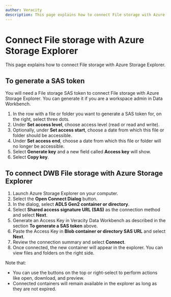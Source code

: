 ```yaml
---
author: Veracity
description: This page explains how to connect File storage with Azure Storage Explorer.
---
```

# Connect File storage with Azure Storage Explorer
This page explains how to connect File storage with Azure Storage Explorer.

## To generate a SAS token
You will need a File storage SAS token to connect File storage with Azure Storage Explorer. You can generate it if you are a workspace admin in Data Workbench.
1. In the row with a file or folder you want to generate a SAS token for, on the right, select three dots.
2. Under **Set access level**, choose access level (read or read and write).
3. Optionally, under **Set access start**, choose a date from which this file or folder should be accessible.
4. Under **Set access end**, choose a date from which this file or folder will no longer be accessible.
5. Select **Generate key** and a new field called **Access key** will show.
6. Select **Copy key**. 

## To connect DWB File storage with Azure Storage Explorer
1. Launch Azure Storage Explorer on your computer.
2. Select the **Open Connect Dialog** button.
3. In the dialog, select **ADLS Gen2 container or directory**.
4. Select **Shared access signature URL (SAS)** as the connection method and select **Next**.
5. Generate an Access Key in Veracity Data Workbench as described in the section **To generate a SAS token** above.
6. Paste the Access Key in **Blob container or directory SAS URL** and select **Next**.
7. Review the connection summary and select **Connect**.
8. Once connected, the new container will appear in the explorer. You can view files and folders on the right side.


Note that:
* You can use the buttons on the top or right-select to perform actions like open, download, and preview.
* Connected containers will remain available in the explorer as long as they are not expired.